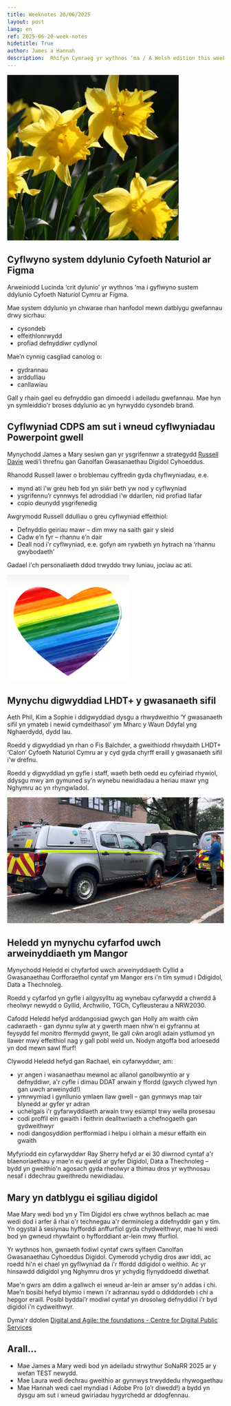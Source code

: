 ```yaml
--- 
title: Weeknotes 20/06/2025  
layout: post 
lang: en
ref: 2025-06-20-week-notes 
hidetitle: True 
author: James a Hannah
description:  Rhifyn Cymraeg yr wythnos ‘ma / A Welsh edition this week
---
```


![a group of yellow daffodils](https://github.com/nrw-digital/week-notes/blob/main/daffodils.png?raw=true)

## Cyflwyno system ddylunio Cyfoeth Naturiol ar Figma 

Arweiniodd Lucinda ‘crit dylunio’ yr wythnos ‘ma i gyflwyno sustem ddylunio Cyfoeth Naturiol Cymru ar Figma.

Mae system ddylunio yn chwarae rhan hanfodol mewn datblygu gwefannau drwy sicrhau:
+ cysondeb
+ effeithlonrwydd
+ profiad defnyddiwr cydlynol  

 Mae’n cynnig casgliad canolog o:
+ gydrannau
+ arddulliau
+ canllawiau  

Gall y rhain gael eu defnyddio gan dimoedd i adeiladu gwefannau. Mae hyn yn symleiddio'r broses ddylunio ac yn hyrwyddo cysondeb brand. 

## Cyflwyniad CDPS am sut i wneud cyflwyniadau Powerpoint gwell

Mynychodd James a Mary sesiwn gan yr ysgrifennwr a strategydd [Russell Davie](https://www.russelldavies.com/bio.html?utm_medium=email&_hsenc=p2ANqtz--povyJKZFRCn8FO46Iw9raidl_iDPeqzhRkQAraxMSuS8xNn4o35lXGM1WB_zg6unCHtVi3y9rE18aoXSuZLaVWR3YqLSW4J68PwOXDrR1j79o4LjTLsAIcSYUXwLxQwmXKwBP&_hsmi=110997654&utm_content=110997654&utm_source=hs_email) wedi’i threfnu gan Ganolfan Gwasanaethau Digidol Cyhoeddus.  

Rhanodd Russell lawer o broblemau cyffredin gyda chyflwyniadau, e.e.
+ mynd ati i'w greu heb fod yn siŵr beth yw nod y cyflwyniad
+ ysgrifennu’r cynnwys fel adroddiad i'w ddarllen, nid profiad llafar
+ copio deunydd ysgrifenedig 

Awgrymodd Russell ddulliau o greu cyflwyniad effeithiol:  
+ Defnyddio geiriau mawr – dim mwy na saith gair y sleid
+ Cadw e’n fyr – rhannu e’n dair
+ Deall nod i'r cyflwyniad, e.e. gofyn am rywbeth yn hytrach na ‘rhannu gwybodaeth’ 

Gadael i'ch personaliaeth ddod trwyddo trwy luniau, jociau ac ati.

![a rainbow striped heart](https://github.com/nrw-digital/week-notes/blob/main/pride%20heart.png?raw=true)

## Mynychu digwyddiad LHDT+ y gwasanaeth sifil 

Aeth Phil, Kim a Sophie i ddigwyddiad dysgu a rhwydweithio ‘Y 	gwasanaeth sifil yn ymateb i newid cymdeithasol’ ym Mharc y Waun Ddyfal yng Nghaerdydd, dydd Iau. 

Roedd y digwyddiad yn rhan o Fis Balchder, a gweithiodd rhwydaith LHDT+ ‘Calon’ Cyfoeth Naturiol Cymru ar y cyd gyda chyrff eraill y gwasanaeth sifil i'w drefnu. 

Roedd y digwyddiad yn gyfle i staff, waeth beth oedd eu cyfeiriad rhywiol, ddysgu mwy am gymuned sy’n wynebu newidiadau a heriau mawr yng Nghymru ac yn rhyngwladol.

![a brown dog sniffing around an NRW truck](https://github.com/nrw-digital/week-notes/blob/main/images/Conservation%20dog.jpg?raw=true)

## Heledd yn mynychu cyfarfod uwch arweinyddiaeth ym Mangor
 
Mynychodd Heledd ei chyfarfod uwch arweinyddiaeth Cyllid a Gwasanaethau Corfforaethol cyntaf ym Mangor ers i'n tîm symud i Ddigidol, Data a Thechnoleg.
 
Roedd y cyfarfod yn gyfle i ailgysylltu ag wynebau cyfarwydd a chwrdd â rheolwyr newydd o Gyllid, Archwilio, TGCh, Cyfleusterau a NRW2030.
 
Cafodd Heledd hefyd arddangosiad gwych gan Holly am waith cŵn cadwraeth - gan dynnu sylw at y gwerth maen nhw'n ei gyfrannu at feysydd fel monitro ffermydd gwynt, lle gall cŵn arogli adain ystlumod yn llawer mwy effeithiol nag y gall pobl weld un. Nodyn atgoffa bod arloesedd yn dod mewn sawl ffurf! 
 
Clywodd Heledd hefyd gan Rachael, ein cyfarwyddwr, am:
+ yr angen i wasanaethau mewnol ac allanol ganolbwyntio ar y defnyddiwr, a'r cyfle i dimau DDAT arwain y ffordd (gwych clywed hyn gan uwch arweinydd!)
+ ymrwymiad i gynllunio ymlaen llaw gwell – gan gynnwys map tair blynedd ar gyfer yr adran
+ uchelgais i'r gyfarwyddiaeth arwain trwy esiampl trwy wella prosesau
+ codi proffil ein gwaith i feithrin dealltwriaeth a chefnogaeth gan gydweithwyr
+ nodi dangosyddion perfformiad i helpu i olrhain a mesur effaith ein gwaith 

Myfyriodd ein cyfarwyddwr Ray Sherry hefyd ar ei 30 diwrnod cyntaf a'r blaenoriaethau y mae'n eu gweld ar gyfer Digidol, Data a Thechnoleg – bydd yn gweithio'n agosach gyda rheolwyr a thimau dros yr wythnosau nesaf i ddechrau gweithredu newidiadau. 

## Mary yn datblygu ei sgiliau digidol 

Mae Mary wedi bod yn y Tîm Digidol ers chwe wythnos bellach ac mae wedi dod i arfer â rhai o'r technegau a'r derminoleg a ddefnyddir gan y tîm. Yn ogystal â sesiynau hyfforddi anffurfiol gyda chydweithwyr, mae hi wedi bod yn gwneud rhywfaint o hyfforddiant ar-lein mwy ffurfiol. 
 
Yr wythnos hon, gwnaeth fodiwl cyntaf cwrs sylfaen Canolfan Gwasanaethau Cyhoeddus Digidol. Cymerodd ychydig dros awr iddi, ac roedd hi'n ei chael yn gyflwyniad da i'r ffordd ddigidol o weithio. Ac yr hinsawdd ddigidol yng Nghymru dros yr ychydig flynyddoedd diwethaf. 
 
Mae'n gwrs am ddim a gallwch ei wneud ar-lein ar amser sy'n addas i chi. Mae’n bosibl hefyd blymio i mewn i'r adrannau sydd o ddiddordeb i chi a hepgor eraill. Posibl byddai’r modiwl cyntaf yn drosolwg defnyddiol i'r byd digidol i'n cydweithwyr.  

Dyma'r ddolen [Digital and Agile: the foundations - Centre for Digital Public Services](https://digitalpublicservices.gov.wales/courses/digital-and-agile-foundations)

## Arall...

+ Mae James a Mary wedi bod yn adeiladu strwythur SoNaRR 2025 ar y wefan TEST newydd.  
+ Mae Laura wedi dechrau gweithio ar gynnwys trwyddedu rhywogaethau 
+ Mae Hannah wedi cael myndiad i Adobe Pro (o’r diwedd!) a bydd yn dysgu am sut i wneud gwiriadau hygyrchedd ar ddogfennau.
